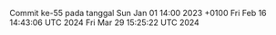 Commit ke-55 pada tanggal Sun Jan 01 14:00 2023 +0100
Fri Feb 16 14:43:06 UTC 2024
Fri Mar 29 15:25:22 UTC 2024
